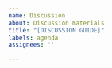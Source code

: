 ```yaml
---
name: Discussion
about: Discussion materials
title: "[DISCUSSION GUIDE]"
labels: agenda
assignees: ''

---
```



